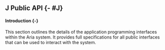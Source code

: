 ## J Public API {- #J}

#### Introduction {-}

This section outlines the details of the application programming interfaces within the Aria
system. It provides full specifications for all public interfaces that can be used to interact
with the system.
